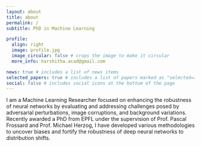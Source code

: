 ```yaml
---
layout: about
title: about
permalink: /
subtitle: PhD in Machine Learning

profile:
  align: right
  image: profile.jpg
  image_circular: false # crops the image to make it circular
  more_info: harshitha.acad@gmail.com

news: true # includes a list of news items
selected_papers: true # includes a list of papers marked as "selected={true}"
social: false # includes social icons at the bottom of the page
---
```


I am a Machine Learning Researcher focused on enhancing the robustness of neural networks by evaluating and addressing challenges posed by adversarial perturbations, image corruptions, and background variations. Recently awarded a PhD from EPFL under the supervision of Prof. Pascal Frossard and Prof. Michael Herzog, I have developed various methodologies to uncover biases and fortify the robustness of deep neural networks to distribution shifts.

